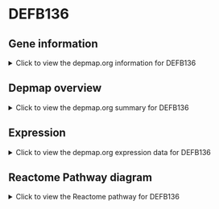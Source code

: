 <h1>DEFB136</h1>

<h2>Gene information</h2>
<details>
  <summary>Click to view the depmap.org information for DEFB136</summary>
  <p><a href="https://depmap.org/portal/gene/DEFB136?tab=about" target="_BLANK">Open page in a new tab...</a></p>
  <iframe src="https://depmap.org/portal/gene/DEFB136?tab=about" style="border:none;width:100%;height:800px"></iframe>
</details>

<h2>Depmap overview</h2>
<details>
  <summary>Click to view the depmap.org summary for DEFB136</summary>
  <p><a href="https://depmap.org/portal/gene/DEFB136?tab=overview" target="_BLANK">Open page in a new tab...</a></p>
  <iframe src="https://depmap.org/portal/gene/DEFB136?tab=overview" style="border:none;width:100%;height:800px"></iframe>
</details>

<h2>Expression</h2>
<details>
  <summary>Click to view the depmap.org expression data for DEFB136</summary>
  <p><a href="https://depmap.org/portal/gene/DEFB136?tab=characterization" target="_BLANK">Open page in a new tab...</a></p>
  <iframe src="https://depmap.org/portal/gene/DEFB136?tab=characterization" style="border:none;width:100%;height:800px"></iframe>
</details>



<h2>Reactome Pathway diagram</h2>
<details>
  <summary>Click to view the Reactome pathway for DEFB136</summary>
  <p><a href="https://reactome.org/PathwayBrowser/#/R-HSA-1461973" target="_BLANK">Open page in a new tab...</a></p>
  <p>Defensins</p>
<iframe src="https://reactome.org/PathwayBrowser/#/R-HSA-1461973" style="border:none;width:100%;height:800px"></iframe>
</details>



